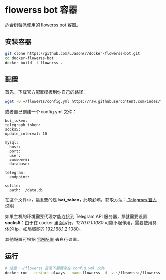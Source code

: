 # flowerss bot 容器

适合树莓派使用的 [flowerss bot](https://github.com/indes/flowerss-bot) 容器。

## 安装容器 ##

```bash
git clone https://github.com/LJason77/docker-flowerss-bot.git
cd docker-flowerss-bot
docker build -t flowerss .
```

## 配置 ##

首先，下载官方配置模板到你自己的路径：

```bash
wget -O ~/flowerss/config.yml https://raw.githubusercontent.com/indes/flowerss-bot/master/config.yml.sample
```

或者自己创建一个 config.yml 文件：

```
bot_token:
telegraph_token:
socks5:
update_interval: 10

mysql:
  host:
  port:
  user:
  password:
  database:

telegram:
  endpoint:

sqlite:
  path: ./data.db
```

在这个文件中，最重要的是 **bot_token**，此项必填，获取方法：[ Telegram 官方说明](https://core.telegram.org/bots#3-how-do-i-create-a-bot)

如果主机的环境需要代理才能连接到 Telegram API 服务器，那就需要设置 **socks5**：由于在 docker 里面运行，*127.0.0.1:1080* 可能不起作用，需要使用具体的 ip，如局域网的 192.168.1.2:1080。

其他配置可根据 [官网配置](https://flowerss-bot.now.sh/#/install?id=%e9%85%8d%e7%bd%ae) 去自行设置。

## 运行 ##

```bash
# 注意：~/flowerss 目录下需要存在 config.yml 文件
docker run --restart always --name flowerss -d -v ~/flowerss:/flowerss flowerss
```
